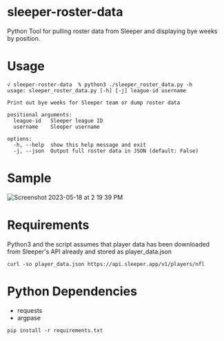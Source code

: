 # sleeper-roster-data
Python Tool for pulling roster data from Sleeper and displaying bye weeks by position.

# Usage
```
√ sleeper-roster-data  % python3 ./sleeper_roster_data.py -h
usage: sleeper_roster_data.py [-h] [-j] league-id username

Print out bye weeks for Sleeper team or dump roster data

positional arguments:
  league-id   Sleeper league ID
  username    Sleeper username

options:
  -h, --help  show this help message and exit
  -j, --json  Output full roster data in JSON (default: False)
```

# Sample
![Screenshot 2023-05-18 at 2 19 39 PM](https://github.com/jgleonard/sleeper-roster-data/assets/26628621/c5d41236-6146-4557-a0e2-35cd5afb723c)

# Requirements
Python3 and the script assumes that player data has been downloaded from Sleeper's API already and stored as player_data.json
```
curl -so player_data.json https://api.sleeper.app/v1/players/nfl
```

# Python Dependencies
* requests
* argpase

```
pip install -r requirements.txt
```
